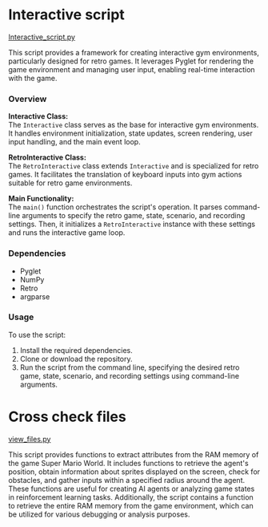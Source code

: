 # Interactive script

[Interactive_script.py](https://github.com/sankalp-s/MSC_Thesis/blob/main/Player_Inputs/Final/Interactive_script.py)

This script provides a framework for creating interactive gym environments, particularly designed for retro games. It leverages Pyglet for rendering the game environment and managing user input, enabling real-time interaction with the game.

### Overview

**Interactive Class:**  
The `Interactive` class serves as the base for interactive gym environments. It handles environment initialization, state updates, screen rendering, user input handling, and the main event loop.

**RetroInteractive Class:**  
The `RetroInteractive` class extends `Interactive` and is specialized for retro games. It facilitates the translation of keyboard inputs into gym actions suitable for retro game environments.

**Main Functionality:**  
The `main()` function orchestrates the script's operation. It parses command-line arguments to specify the retro game, state, scenario, and recording settings. Then, it initializes a `RetroInteractive` instance with these settings and runs the interactive game loop.

### Dependencies

- Pyglet
- NumPy
- Retro
- argparse

### Usage

To use the script:
1. Install the required dependencies.
2. Clone or download the repository.
3. Run the script from the command line, specifying the desired retro game, state, scenario, and recording settings using command-line arguments.


# Cross check files

[view_files.py](https://github.com/sankalp-s/MSC_Thesis/blob/main/Player_Inputs/Final/view_files.py)

This script provides functions to extract attributes from the RAM memory of the game Super Mario World. It includes functions to retrieve the agent's position, obtain information about sprites displayed on the screen, check for obstacles, and gather inputs within a specified radius around the agent. These functions are useful for creating AI agents or analyzing game states in reinforcement learning tasks. Additionally, the script contains a function to retrieve the entire RAM memory from the game environment, which can be utilized for various debugging or analysis purposes.

